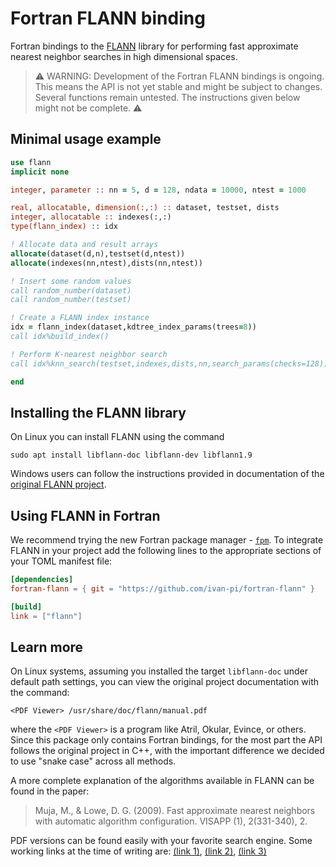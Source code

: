 
# Fortran FLANN binding

Fortran bindings to the [FLANN](https://github.com/mariusmuja/flann
) library for performing fast approximate nearest neighbor searches in high dimensional spaces. 

> :warning:
> WARNING: Development of the Fortran FLANN bindings is ongoing. This means the API is not yet stable and might be subject to changes. Several functions remain untested. The instructions given below might not be complete.
> :warning:

## Minimal usage example

```fortran
use flann
implicit none

integer, parameter :: nn = 5, d = 128, ndata = 10000, ntest = 1000

real, allocatable, dimension(:,:) :: dataset, testset, dists
integer, allocatable :: indexes(:,:)
type(flann_index) :: idx

! Allocate data and result arrays
allocate(dataset(d,n),testset(d,ntest))
allocate(indexes(nn,ntest),dists(nn,ntest))

! Insert some random values
call random_number(dataset)
call random_number(testset)

! Create a FLANN index instance
idx = flann_index(dataset,kdtree_index_params(trees=8))
call idx%build_index()

! Perform K-nearest neighbor search
call idx%knn_search(testset,indexes,dists,nn,search_params(checks=128))

end
```

## Installing the FLANN library

On Linux you can install FLANN using the command

```
sudo apt install libflann-doc libflann-dev libflann1.9
```

Windows users can follow the instructions provided in documentation of the [original FLANN project](https://github.com/mariusmuja/flann).

## Using FLANN in Fortran

We recommend trying the new Fortran package manager - [`fpm`](https://github.com/fortran-lang/fpm). To integrate FLANN in your project add the following lines to the appropriate sections of your TOML manifest file:

```toml
[dependencies]
fortran-flann = { git = "https://github.com/ivan-pi/fortran-flann" }

[build]
link = ["flann"]
```

## Learn more

On Linux systems, assuming you installed the target `libflann-doc` under default path settings, you can view the original project documentation with the command:
```
<PDF Viewer> /usr/share/doc/flann/manual.pdf
```
where the `<PDF Viewer>` is a program like Atril, Okular, Evince, or others. Since this package only contains Fortran bindings, for the most part the API follows the original project in C++, with the important difference we decided to use "snake case" across all methods.

A more complete explanation of the algorithms available in FLANN can be found in the paper: 

> Muja, M., & Lowe, D. G. (2009). Fast approximate nearest neighbors with automatic algorithm configuration. VISAPP (1), 2(331-340), 2.

PDF versions can be found easily with your favorite search engine. Some working links at the time of writing are: [(link 1)](https://lear.inrialpes.fr/~douze/enseignement/2014-2015/presentation_papers/muja_flann.pdf), [(link 2)](http://citeseerx.ist.psu.edu/viewdoc/download?doi=10.1.1.160.1721&rep=rep1&type=pdf), [(link 3)]()






